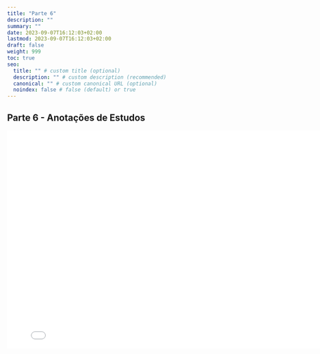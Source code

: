 ```yaml
---
title: "Parte 6"
description: ""
summary: ""
date: 2023-09-07T16:12:03+02:00
lastmod: 2023-09-07T16:12:03+02:00
draft: false
weight: 999
toc: true
seo:
  title: "" # custom title (optional)
  description: "" # custom description (recommended)
  canonical: "" # custom canonical URL (optional)
  noindex: false # false (default) or true
---
```


## Parte 6 - Anotações de Estudos

<iframe src="../../pdfs/converted/Semana7.pdf" frameborder="0" width="800" height="510"></iframe>
